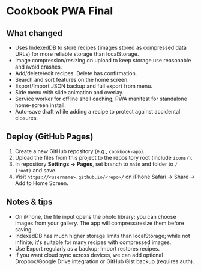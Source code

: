 # Cookbook PWA Final

## What changed
- Uses IndexedDB to store recipes (images stored as compressed data URLs) for more reliable storage than localStorage.
- Image compression/resizing on upload to keep storage use reasonable and avoid crashes.
- Add/delete/edit recipes. Delete has confirmation.
- Search and sort features on the home screen.
- Export/Import JSON backup and full export from menu.
- Side menu with slide animation and overlay.
- Service worker for offline shell caching; PWA manifest for standalone home-screen install.
- Auto-save draft while adding a recipe to protect against accidental closures.

## Deploy (GitHub Pages)
1. Create a new GitHub repository (e.g., `cookbook-app`).
2. Upload the files from this project to the repository root (include `icons/`).
3. In repository **Settings → Pages**, set branch to `main` and folder to `/ (root)` and save.
4. Visit `https://<username>.github.io/<repo>/` on iPhone Safari → Share → Add to Home Screen.

## Notes & tips
- On iPhone, the file input opens the photo library; you can choose images from your gallery. The app will compress/resize them before saving.
- IndexedDB has much higher storage limits than localStorage; while not infinite, it's suitable for many recipes with compressed images.
- Use Export regularly as a backup; Import restores recipes.
- If you want cloud sync across devices, we can add optional Dropbox/Google Drive integration or GitHub Gist backup (requires auth).
